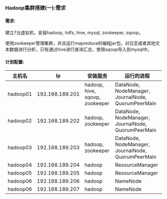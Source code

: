 ### Hadoop集群搭建(一):需求

#### 需求:

建立7台虚拟机，安装hadoop, hdfs, hive, mysql, zookeeper, sqoop。

使用zookeeper管理集群，并且运行mapreduce的编程jar包，对日志或者其他文本数据进行分析，只有通过hive进行查询汇总，使用sqoop导入到mysql中。


#### 计划配置:

|主机名|Ip|安装服务|运行的进程|
|-----|--|--------|---------|
|hadoop01|192.168.189.201|hadoop, hive, sqoop, zookeeper|DataNode, NodeManager, JournalNode, QuorumPeerMain|
|hadoop02|192.168.189.202|hadoop, zookeeper|DataNode, NodeManager, JournalNode, QuorumPeerMain|
|hadoop03|192.168.189.203|hadoop, zookeeper|DataNode, NodeManager, JournalNode, QuorumPeerMain|
|hadoop04|192.168.189.204|hadoop|ResourceManager|
|hadoop05|192.168.189.205|hadoop|ResourceManager|
|hadoop06|192.168.189.206|hadoop|NameNode|
|hadoop06|192.168.189.207|hadoop|NameNode|